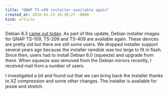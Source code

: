 ```yaml
---
title: "QNAP TS-x09 installer available again"
created_at: 2016-01-23 18:30:27 -0800
kind: article
---
```


Debian 8.3 [came out today](https://www.debian.org/News/2016/20160123).
As part of this update, Debian installer images for QNAP TS-109, TS-209
and TS-409 are available again.  These devices are pretty old but there
are still some users.  We dropped installer support several years ago
because the installer ramdisk was too large to fit in flash.  Since then,
users had to install Debian 6.0 (squeeze) and upgrade from there.  When
squeeze was removed from the Debian mirrors recently, I received mail from
a number of users.

I investigated a bit and found out that we can bring back the installer
thanks to XZ compression and some other changes.  The installer is
available for jessie and stretch.


